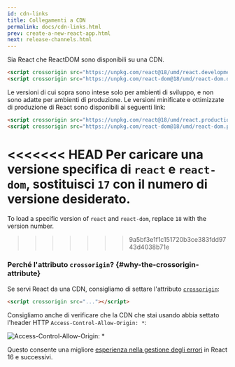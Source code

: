 ```yaml
---
id: cdn-links
title: Collegamenti a CDN
permalink: docs/cdn-links.html
prev: create-a-new-react-app.html
next: release-channels.html
---
```


Sia React che ReactDOM sono disponibili su una CDN.

```html
<script crossorigin src="https://unpkg.com/react@18/umd/react.development.js"></script>
<script crossorigin src="https://unpkg.com/react-dom@18/umd/react-dom.development.js"></script>
```

Le versioni di cui sopra sono intese solo per ambienti di sviluppo, e non sono adatte per ambienti di produzione. Le versioni minificate e ottimizzate di produzione di React sono disponibili ai seguenti link:

```html
<script crossorigin src="https://unpkg.com/react@18/umd/react.production.min.js"></script>
<script crossorigin src="https://unpkg.com/react-dom@18/umd/react-dom.production.min.js"></script>
```

<<<<<<< HEAD
Per caricare una versione specifica di `react` e `react-dom`, sostituisci `17` con il numero di versione desiderato.
=======
To load a specific version of `react` and `react-dom`, replace `18` with the version number.
>>>>>>> 9a5bf3e1f1c151720b3ce383fdd9743d4038b71e

### Perché l'attributo `crossorigin`? {#why-the-crossorigin-attribute}

Se servi React da una CDN, consigliamo di settare l'attributo [`crossorigin`](https://developer.mozilla.org/en-US/docs/Web/HTML/CORS_settings_attributes):

```html
<script crossorigin src="..."></script>
```

Consigliamo anche di verificare che la CDN che stai usando abbia settato l'header HTTP `Access-Control-Allow-Origin: *`:

![Access-Control-Allow-Origin: *](../images/docs/cdn-cors-header.png)

Questo consente una migliore [esperienza nella gestione degli errori](/blog/2017/07/26/error-handling-in-react-16.html) in React 16 e successivi.

